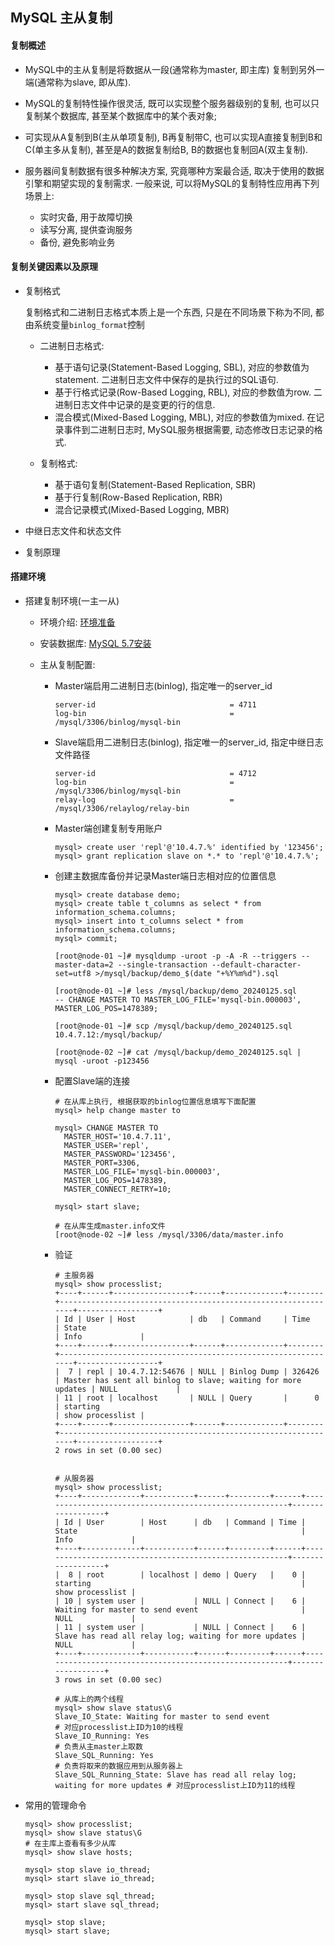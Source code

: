 ## MySQL 主从复制

#### 复制概述

- MySQL中的主从复制是将数据从一段(通常称为master, 即主库) 复制到另外一端(通常称为slave, 即从库).

- MySQL的复制特性操作很灵活, 既可以实现整个服务器级别的复制, 也可以只复制某个数据库, 甚至某个数据库中的某个表对象;

- 可实现从A复制到B(主从单项复制), B再复制带C, 也可以实现A直接复制到B和C(单主多从复制), 甚至是A的数据复制给B, B的数据也复制回A(双主复制).

 - 服务器间复制数据有很多种解决方案, 究竟哪种方案最合适, 取决于使用的数据引擎和期望实现的复制需求. 一般来说, 可以将MySQL的复制特性应用再下列场景上:
   - 实时灾备, 用于故障切换
   - 读写分离, 提供查询服务
   - 备份, 避免影响业务

#### 复制关键因素以及原理

- 复制格式

  复制格式和二进制日志格式本质上是一个东西, 只是在不同场景下称为不同, 都由系统变量`binlog_format`控制

  - 二进制日志格式:
    - 基于语句记录(Statement-Based Logging, SBL), 对应的参数值为statement. 二进制日志文件中保存的是执行过的SQL语句.
    - 基于行格式记录(Row-Based Logging, RBL), 对应的参数值为row. 二进制日志文件中记录的是变更的行的信息.
    - 混合模式(Mixed-Based Logging, MBL), 对应的参数值为mixed. 在记录事件到二进制日志时, MySQL服务根据需要, 动态修改日志记录的格式.

  - 复制格式:
    - 基于语句复制(Statement-Based Replication, SBR)
    - 基于行复制(Row-Based Replication, RBR)
    - 混合记录模式(Mixed-Based Logging, MBR)

- 中继日志文件和状态文件
- 复制原理

#### 搭建环境

- 搭建复制环境(一主一从)

  - 环境介绍:  [环境准备](https://github.com/xusxlinux/Document/blob/master/Linux/rpm/01-%E7%8E%AF%E5%A2%83%E5%87%86%E5%A4%87.md)

  - 安装数据库: [MySQL 5.7安装](https://github.com/xusxlinux/Document/blob/master/DBA/MySQL%205.7/MySQL%205.7%E5%9F%BA%E7%A1%80%E7%9F%A5%E8%AF%86/01-MySQL%E5%AE%89%E8%A3%85.md) 

  - 主从复制配置: 

    - Master端启用二进制日志(binlog), 指定唯一的server_id

      ``` shell
      server-id                              = 4711
      log-bin                                = /mysql/3306/binlog/mysql-bin
      ```

    - Slave端启用二进制日志(binlog), 指定唯一的server_id, 指定中继日志文件路径

      ``` shell
      server-id                              = 4712
      log-bin                                = /mysql/3306/binlog/mysql-bin
      relay-log                              = /mysql/3306/relaylog/relay-bin
      ```

    - Master端创建复制专用账户

      ``` shell
      mysql> create user 'repl'@'10.4.7.%' identified by '123456';
      mysql> grant replication slave on *.* to 'repl'@'10.4.7.%';
      ```

    - 创建主数据库备份并记录Master端日志相对应的位置信息

      ``` shell
      mysql> create database demo;
      mysql> create table t_columns as select * from information_schema.columns;
      mysql> insert into t_columns select * from information_schema.columns;
      mysql> commit;
      
      [root@node-01 ~]# mysqldump -uroot -p -A -R --triggers --master-data=2 --single-transaction --default-character-set=utf8 >/mysql/backup/demo_$(date "+%Y%m%d").sql
      
      [root@node-01 ~]# less /mysql/backup/demo_20240125.sql
      -- CHANGE MASTER TO MASTER_LOG_FILE='mysql-bin.000003', MASTER_LOG_POS=1478389;
      
      [root@node-01 ~]# scp /mysql/backup/demo_20240125.sql 10.4.7.12:/mysql/backup/
      
      [root@node-02 ~]# cat /mysql/backup/demo_20240125.sql | mysql -uroot -p123456
      ```

    - 配置Slave端的连接

      ``` shell
      # 在从库上执行, 根据获取的binlog位置信息填写下面配置
      mysql> help change master to
      
      mysql> CHANGE MASTER TO
        MASTER_HOST='10.4.7.11',
        MASTER_USER='repl',
        MASTER_PASSWORD='123456',
        MASTER_PORT=3306,
        MASTER_LOG_FILE='mysql-bin.000003',
        MASTER_LOG_POS=1478389,
        MASTER_CONNECT_RETRY=10;
        
      mysql> start slave;
      
      # 在从库生成master.info文件
      [root@node-02 ~]# less /mysql/3306/data/master.info
      ```

    - 验证

      ``` shell
      # 主服务器
      mysql> show processlist;
      +----+------+-----------------+------+-------------+--------+---------------------------------------------------------------+------------------+
      | Id | User | Host            | db   | Command     | Time   | State                                                         | Info             |
      +----+------+-----------------+------+-------------+--------+---------------------------------------------------------------+------------------+
      |  7 | repl | 10.4.7.12:54676 | NULL | Binlog Dump | 326426 | Master has sent all binlog to slave; waiting for more updates | NULL             |
      | 11 | root | localhost       | NULL | Query       |      0 | starting                                                      | show processlist |
      +----+------+-----------------+------+-------------+--------+---------------------------------------------------------------+------------------+
      2 rows in set (0.00 sec)
      
      
      # 从服务器
      mysql> show processlist;
      +----+-------------+-----------+------+---------+------+--------------------------------------------------------+------------------+
      | Id | User        | Host      | db   | Command | Time | State                                                  | Info             |
      +----+-------------+-----------+------+---------+------+--------------------------------------------------------+------------------+
      |  8 | root        | localhost | demo | Query   |    0 | starting                                               | show processlist |
      | 10 | system user |           | NULL | Connect |    6 | Waiting for master to send event                       | NULL             |
      | 11 | system user |           | NULL | Connect |    6 | Slave has read all relay log; waiting for more updates | NULL             |
      +----+-------------+-----------+------+---------+------+--------------------------------------------------------+------------------+
      3 rows in set (0.00 sec)
      
      # 从库上的两个线程
      mysql> show slave status\G
      Slave_IO_State: Waiting for master to send event                                # 对应processlist上ID为10的线程
      Slave_IO_Running: Yes                                                           # 负责从主master上取数
      Slave_SQL_Running: Yes                                                          # 负责将取来的数据应用到从服务器上
      Slave_SQL_Running_State: Slave has read all relay log; waiting for more updates # 对应processlist上ID为11的线程
      ```

- 常用的管理命令

  ``` shell
  mysql> show processlist;
  mysql> show slave status\G
  # 在主库上查看有多少从库
  mysql> show slave hosts;
  
  mysql> stop slave io_thread;
  mysql> start slave io_thread;
  
  mysql> stop slave sql_thread;
  mysql> start slave sql_thread;
  
  mysql> stop slave;
  mysql> start slave;
  ```

  



